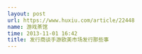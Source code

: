 ```yaml
---
layout: post
url: https://www.huxiu.com/article/22448
name: 游戏茶馆
time: 2013-11-01 16:42
title: 发行商谈手游欧美市场发行那些事
---
```

